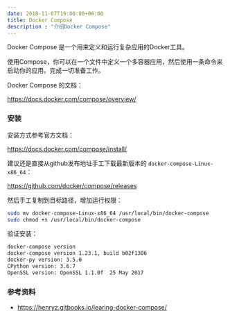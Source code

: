 ```yaml
---
date: 2018-11-07T19:00:00+08:00
title: Docker Compose
description : "介绍Docker Compose"
---
```


Docker Compose 是一个用来定义和运行复杂应用的Docker工具。

使用Compose，你可以在一个文件中定义一个多容器应用，然后使用一条命令来启动你的应用，完成一切准备工作。

Docker Compose 的文档：

https://docs.docker.com/compose/overview/

### 安装

安装方式参考官方文档：

https://docs.docker.com/compose/install/

建议还是直接从github发布地址手工下载最新版本的 `docker-compose-Linux-x86_64`：

https://github.com/docker/compose/releases

然后手工复制到目标路径，增加运行权限：

```bash
sudo mv docker-compose-Linux-x86_64 /usr/local/bin/docker-compose
sudo chmod +x /usr/local/bin/docker-compose
```

验证安装：

```bash
docker-compose version
docker-compose version 1.23.1, build b02f1306
docker-py version: 3.5.0
CPython version: 3.6.7
OpenSSL version: OpenSSL 1.1.0f  25 May 2017
```

### 参考资料

- https://henryz.gitbooks.io/learing-docker-compose/